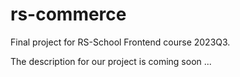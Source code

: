 # rs-commerce

Final project for RS-School Frontend course 2023Q3.

The description for our project is coming soon ...
